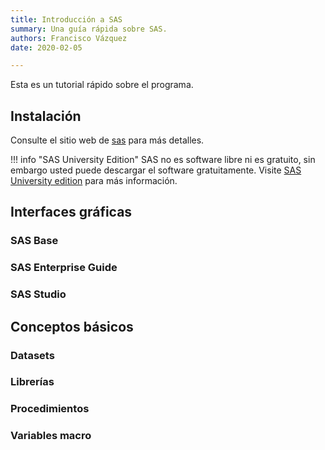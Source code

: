 ```yaml
---
title: Introducción a SAS
summary: Una guía rápida sobre SAS.
authors: Francisco Vázquez
date: 2020-02-05

---
```


Esta es un tutorial rápido sobre el programa.

## Instalación

Consulte el sitio web de [sas](https://www.sas.com) para más detalles.

!!! info "SAS University Edition"
    SAS no es software libre ni es gratuito, sin embargo usted puede descargar el software gratuitamente.
    Visite [SAS University edition](https://www.sas.com/en_us/software/university-edition.html) para más información.

## Interfaces gráficas

### SAS Base

### SAS Enterprise Guide

### SAS Studio

## Conceptos básicos

### Datasets

### Librerías

### Procedimientos

### Variables macro
